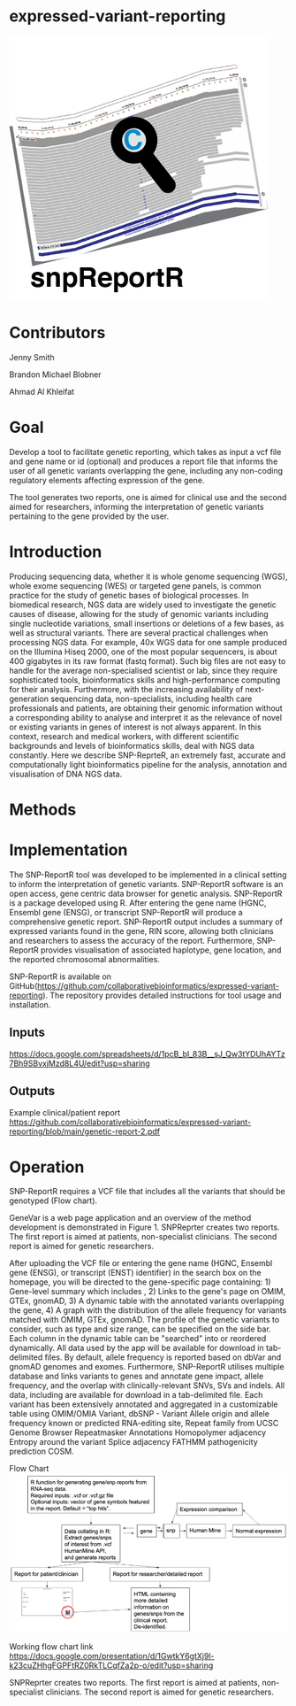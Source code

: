 # expressed-variant-reporting

![](https://github.com/collaborativebioinformatics/expressed-variant-reporting/blob/main/snpReportR.png)

# Contributors
Jenny Smith

Brandon Michael Blobner

Ahmad Al Khleifat


# Goal
Develop a tool to facilitate genetic reporting, which takes as input a vcf file and gene name or id (optional) and produces a report file that informs the user of all genetic variants overlapping the gene, including any non-coding regulatory elements affecting expression of the gene.

The tool generates two reports, one is aimed for clinical use and the second aimed for researchers, informing the interpretation of genetic variants pertaining to the gene provided by the user.

# Introduction
Producing sequencing data, whether it is whole genome sequencing (WGS), whole exome sequencing (WES) or targeted gene panels, is common practice for the study of genetic bases of biological processes. In biomedical research, NGS data are widely used to investigate the genetic causes of disease, allowing for the study of genomic variants including single nucleotide variations, small insertions or deletions of a few bases, as well as structural variants.
There are several practical challenges when processing NGS data. For example, 40x WGS data for one sample produced on the Illumina Hiseq 2000, one of the most popular sequencers, is about 400 gigabytes in its raw format (fastq format). Such big files are not easy to handle for the average non-specialised scientist or lab, since they require sophisticated tools, bioinformatics skills and high-performance computing for their analysis. Furthermore, with the increasing availability of next-generation sequencing data, non-specialists, including health care professionals and patients, are obtaining their genomic information without a corresponding ability to analyse and interpret it as the relevance of novel or existing variants in genes of interest is not always apparent. In this context, research and medical workers, with different scientific backgrounds and levels of bioinformatics skills, deal with NGS data constantly. Here we describe SNP-ReprteR, an extremely fast, accurate and computationally light bioinformatics pipeline for the analysis, annotation and visualisation of DNA NGS data. 



# Methods

# Implementation
The SNP-ReportR tool was developed to be implemented in a clinical setting to inform the interpretation of genetic variants. SNP-ReportR software is an open access, gene centric data browser for genetic analysis. SNP-ReportR is a package developed using R. After entering the gene name (HGNC, Ensembl gene (ENSG), or transcript SNP-ReportR will produce a comprehensive genetic report.  SNP-ReportR output includes a summary of expressed variants found in the gene, RIN score, allowing both clinicians and researchers to assess the accuracy of the report. Furthermore, SNP-ReportR provides visualisation of associated haplotype, gene location, and the reported chromosomal abnormalities.  
  
SNP-ReportR is available on GitHub(https://github.com/collaborativebioinformatics/expressed-variant-reporting). The repository provides detailed instructions for tool usage and installation. 

## Inputs
https://docs.google.com/spreadsheets/d/1pcB_bI_83B__sJ_Qw3tYDUhAYTz7Bh9SBvxjMzd8L4U/edit?usp=sharing

## Outputs
Example clinical/patient report
https://github.com/collaborativebioinformatics/expressed-variant-reporting/blob/main/genetic-report-2.pdf

# Operation
SNP-ReportR requires a VCF file that includes all the variants that should be genotyped (Flow chart).

GeneVar is a web page application and an overview of the method development is demonstrated in Figure 1. SNPReprter creates two reports. The first report is aimed at patients, non-specialist clinicians. The second report is aimed for genetic researchers.

After uploading the VCF file or entering the gene name (HGNC, Ensembl gene (ENSG), or transcript (ENST) identifier) in the search box on the homepage, you will be directed to the gene-specific page containing: 1) Gene-level summary which includes , 2) Links to the gene's page on OMIM, GTEx, gnomAD, 3) A dynamic table with the annotated variants overlapping the gene, 4) A graph with the distribution of the allele frequency for variants matched with OMIM, GTEx, gnomAD. The profile of the genetic variants to consider, such as type and size range, can be specified on the side bar. Each column in the dynamic table can be "searched" into or reordered dynamically. All data used by the app will be available for download in tab-delimited files. By default, allele frequency is reported based on dbVar and gnomAD genomes and exomes. Furthermore, SNP-ReportR utilises multiple database and links variants to genes and annotate gene impact, allele frequency, and the overlap with clinically-relevant SNVs, SVs and indels. All data, including are available for download in a tab-delimited file. Each variant has been extensively annotated and aggregated in a customizable table using OMIM/OMIA Variant, dbSNP - Variant Allele origin and allele frequency known or predicted RNA-editing site, Repeat family from UCSC Genome Browser Repeatmasker Annotations Homopolymer adjacency Entropy around the variant Splice adjacency FATHMM pathogenicity prediction COSM.


Flow Chart
![](https://github.com/collaborativebioinformatics/expressed-variant-reporting/blob/main/flowchart.v2.png)

Working flow chart link
https://docs.google.com/presentation/d/1GwtkY6gtXj9l-k23cuZHhgFGPFtRZ0RkTLCqfZa2p-o/edit?usp=sharing

SNPReprter creates two reports. The first report is aimed at patients, non-specialist clinicians. The second report is aimed for genetic researchers.



